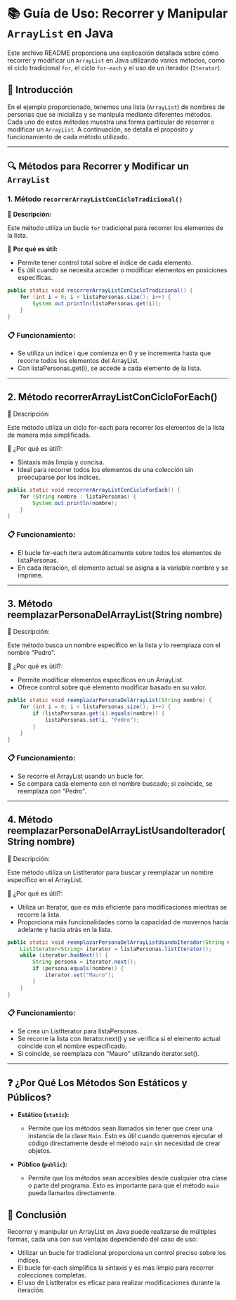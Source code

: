 # 📚 Guía de Uso: Recorrer y Manipular `ArrayList` en Java

Este archivo README proporciona una explicación detallada sobre cómo recorrer y modificar un `ArrayList` en Java utilizando varios métodos, como el ciclo tradicional `for`, el ciclo `for-each` y el uso de un iterador (`Iterator`). 

## 🚀 Introducción

En el ejemplo proporcionado, tenemos una lista (`ArrayList`) de nombres de personas que se inicializa y se manipula mediante diferentes métodos. Cada uno de estos métodos muestra una forma particular de recorrer o modificar un `ArrayList`. A continuación, se detalla el propósito y funcionamiento de cada método utilizado.

---

## 🔍 Métodos para Recorrer y Modificar un `ArrayList`

### 1. Método `recorrerArrayListConCicloTradicional()`
🔄 **Descripción:**

Este método utiliza un bucle `for` tradicional para recorrer los elementos de la lista.

📌 **Por qué es útil:**
- Permite tener control total sobre el índice de cada elemento.
- Es útil cuando se necesita acceder o modificar elementos en posiciones específicas.

```java
public static void recorrerArrayListConCicloTradicional() {
    for (int i = 0; i < listaPersonas.size(); i++) {
        System.out.println(listaPersonas.get(i));
    }
}
```

### 📋 Funcionamiento:

- Se utiliza un índice i que comienza en 0 y se incrementa hasta que recorre todos los elementos del ArrayList.
- Con listaPersonas.get(i), se accede a cada elemento de la lista.

---

## 2. Método recorrerArrayListConCicloForEach()

🔄 Descripción:

Este método utiliza un ciclo for-each para recorrer los elementos de la lista de manera más simplificada.

📌 ¿Por qué es útil?:

- Sintaxis más limpia y concisa.
- Ideal para recorrer todos los elementos de una colección sin preocuparse por los índices.

```java
public static void recorrerArrayListConCicloForEach() {
    for (String nombre : listaPersonas) {
        System.out.println(nombre);
    }
}
```

### 📋 Funcionamiento:

- El bucle for-each itera automáticamente sobre todos los elementos de listaPersonas.
- En cada iteración, el elemento actual se asigna a la variable nombre y se imprime.

---

## 3. Método reemplazarPersonaDelArrayList(String nombre)
📝 Descripción:

Este método busca un nombre específico en la lista y lo reemplaza con el nombre "Pedro".

📌 ¿Por qué es útil?:

- Permite modificar elementos específicos en un ArrayList.
- Ofrece control sobre qué elemento modificar basado en su valor.


```java
public static void reemplazarPersonaDelArrayList(String nombre) {
    for (int i = 0; i < listaPersonas.size(); i++) {
        if (listaPersonas.get(i).equals(nombre)) {
            listaPersonas.set(i, "Pedro");
        }
    }
}
```

### 📋 Funcionamiento:

- Se recorre el ArrayList usando un bucle for.
- Se compara cada elemento con el nombre buscado; si coincide, se reemplaza con "Pedro".

---

## 4. Método reemplazarPersonaDelArrayListUsandoIterador(String nombre)

🔄 Descripción:

Este método utiliza un ListIterator para buscar y reemplazar un nombre específico en el ArrayList.

📌 ¿Por qué es útil?:

- Utiliza un Iterator, que es más eficiente para modificaciones mientras se recorre la lista.
- Proporciona más funcionalidades como la capacidad de movernos hacia adelante y hacia atrás en la lista.

```java
public static void reemplazarPersonaDelArrayListUsandoIterador(String nombre) {
    ListIterator<String> iterator = listaPersonas.listIterator();
    while (iterator.hasNext()) {
        String persona = iterator.next();
        if (persona.equals(nombre)) {
            iterator.set("Mauro");
        }
    }
}

```
### 📋 Funcionamiento:

- Se crea un ListIterator para listaPersonas.
- Se recorre la lista con iterator.next() y se verifica si el elemento actual coincide con el nombre especificado.
- Si coincide, se reemplaza con "Mauro" utilizando iterator.set().

---

## ❓ ¿Por Qué Los Métodos Son Estáticos y Públicos?

- **Estático (`static`):**
  - Permite que los métodos sean llamados sin tener que crear una instancia de la clase `Main`. Esto es útil cuando queremos ejecutar el código directamente desde el método `main` sin necesidad de crear objetos.

- **Público (`public`):**
  - Permite que los métodos sean accesibles desde cualquier otra clase o parte del programa. Esto es importante para que el método `main` pueda llamarlos directamente.


## 📌 Conclusión

Recorrer y manipular un ArrayList en Java puede realizarse de múltiples formas, cada una con sus ventajas dependiendo del caso de uso:

- Utilizar un bucle for tradicional proporciona un control preciso sobre los índices.
- El bucle for-each simplifica la sintaxis y es más limpio para recorrer colecciones completas.
- El uso de ListIterator es eficaz para realizar modificaciones durante la iteración.